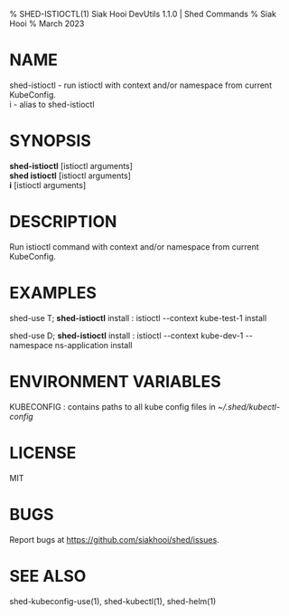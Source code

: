 % SHED-ISTIOCTL(1) Siak Hooi DevUtils 1.1.0 | Shed Commands
% Siak Hooi
% March 2023

# NAME
shed-istioctl - run istioctl with context and/or namespace from current KubeConfig.\
i - alias to shed-istioctl

# SYNOPSIS
**shed-istioctl** [istioctl arguments]\
**shed istioctl** [istioctl arguments]\
**i**  [istioctl arguments]

# DESCRIPTION
Run istioctl command with context and/or namespace from current KubeConfig.

# EXAMPLES
shed-use T; **shed-istioctl** install
: istioctl --context kube-test-1 install

shed-use D; **shed-istioctl** install
: istioctl --context kube-dev-1 --namespace ns-application install

# ENVIRONMENT VARIABLES
KUBECONFIG
: contains paths to all kube config files in *~/.shed/kubectl-config*

# LICENSE
MIT

# BUGS
Report bugs at https://github.com/siakhooi/shed/issues.

# SEE ALSO
shed-kubeconfig-use(1), shed-kubectl(1), shed-helm(1)